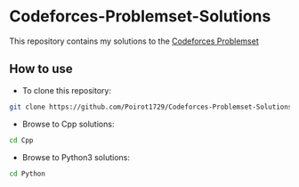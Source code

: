 # Codeforces-Problemset-Solutions
This repository contains my solutions to the [Codeforces Problemset](http://codeforces.com/problemset?order=BY_SOLVED_DESC)

## How to use
* To clone this repository:
```bash
git clone https://github.com/Poirot1729/Codeforces-Problemset-Solutions.git
```
* Browse to Cpp solutions:
```bash
cd Cpp
```

* Browse to Python3 solutions:
```bash
cd Python
```
